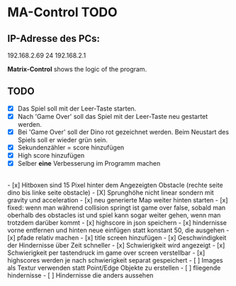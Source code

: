 ﻿# MA-Control TODO
## IP-Adresse des PCs:
192.168.2.69
24
192.168.2.1

**Matrix-Control** shows the logic of the program.
## TODO
- [x] Das Spiel soll mit der Leer-Taste starten.
- [x] Nach 'Game Over' soll das Spiel mit der Leer-Taste neu gestartet werden.
- [x] Bei 'Game Over' soll der Dino rot gezeichnet werden. Beim Neustart des Spiels soll er wieder grün sein.
- [x] Sekundenzähler = score hinzufügen
- [x] High score hinzufügen
- [x] Selber **eine** Verbesserung im Programm machen
<br>
- [x] Hitboxen sind 15 Pixel hinter dem Angezeigten Obstacle (rechte seite dino bis linke seite obstacle)
- [X] Sprunghöhe nicht linear sondern mit gravity und acceleration
- [x] neu generierte Map weiter hinten starten
- [x] fixed: wenn man während collision springt ist game over false, sobald man oberhalb des obstacles ist und spiel kann sogar weiter gehen, wenn man trotzdem darüber kommt
- [x] highscore in json speichern
- [x] hindernisse vorne entfernen und hinten neue einfügen statt konstant 50, die ausgehen
- [x] pfade relativ machen
- [x] title screen hinzufügen
- [x] Geschwindigkeit der Hindernisse über Zeit schneller
- [x] Schwierigkeit wird angezeigt
- [x] Schwierigkeit per tastendruck im game over screen verstellbar
- [x] highscores werden je nach schwierigkeit separat gespeichert
- [ ] Images als Textur verwenden statt Point/Edge Objekte zu erstellen
- [ ] fliegende hindernisse
- [ ] Hindernisse die anders aussehen
